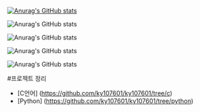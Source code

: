 [![Anurag's GitHub stats](https://github-readme-stats.vercel.app/api?username=ky107601)](https://github.com/anuraghazra/github-readme-stats)

![Anurag's GitHub stats](https://github-readme-stats.vercel.app/api?username=ky107601&hide=contribs,prs)

![Anurag's GitHub stats](https://github-readme-stats.vercel.app/api?username=ky107601&show=reviews,discussions_started,discussions_answered,prs_merged,prs_merged_percentage)

![Anurag's GitHub stats](https://github-readme-stats.vercel.app/api?username=ky107601&show_icons=true)

![Anurag's GitHub stats](https://github-readme-stats.vercel.app/api?username=ky107601&show_icons=true&theme=radical)

#프로젝트 정리

- [C언어] (https://github.com/ky107601/ky107601/tree/c)
- [Python] (https://github.com/ky107601/ky107601/tree/python)
